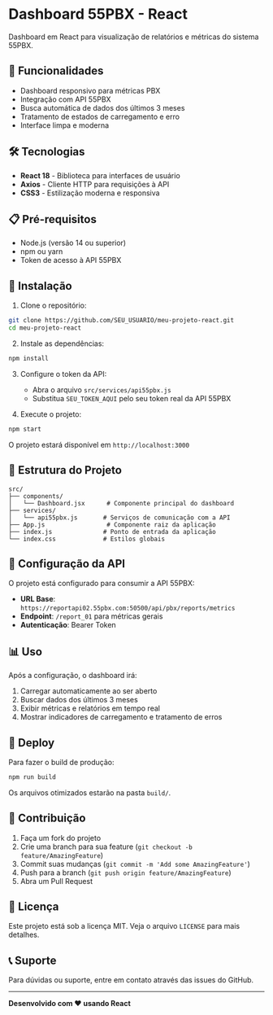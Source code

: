 # Dashboard 55PBX - React

Dashboard em React para visualização de relatórios e métricas do sistema 55PBX.

## 🚀 Funcionalidades

- Dashboard responsivo para métricas PBX
- Integração com API 55PBX
- Busca automática de dados dos últimos 3 meses
- Tratamento de estados de carregamento e erro
- Interface limpa e moderna

## 🛠️ Tecnologias

- **React 18** - Biblioteca para interfaces de usuário
- **Axios** - Cliente HTTP para requisições à API
- **CSS3** - Estilização moderna e responsiva

## 📋 Pré-requisitos

- Node.js (versão 14 ou superior)
- npm ou yarn
- Token de acesso à API 55PBX

## 🔧 Instalação

1. Clone o repositório:
```bash
git clone https://github.com/SEU_USUARIO/meu-projeto-react.git
cd meu-projeto-react
```

2. Instale as dependências:
```bash
npm install
```

3. Configure o token da API:
   - Abra o arquivo `src/services/api55pbx.js`
   - Substitua `SEU_TOKEN_AQUI` pelo seu token real da API 55PBX

4. Execute o projeto:
```bash
npm start
```

O projeto estará disponível em `http://localhost:3000`

## 📁 Estrutura do Projeto

```
src/
├── components/
│   └── Dashboard.jsx      # Componente principal do dashboard
├── services/
│   └── api55pbx.js       # Serviços de comunicação com a API
├── App.js                 # Componente raiz da aplicação
├── index.js              # Ponto de entrada da aplicação
└── index.css             # Estilos globais
```

## 🔌 Configuração da API

O projeto está configurado para consumir a API 55PBX:
- **URL Base**: `https://reportapi02.55pbx.com:50500/api/pbx/reports/metrics`
- **Endpoint**: `/report_01` para métricas gerais
- **Autenticação**: Bearer Token

## 📊 Uso

Após a configuração, o dashboard irá:
1. Carregar automaticamente ao ser aberto
2. Buscar dados dos últimos 3 meses
3. Exibir métricas e relatórios em tempo real
4. Mostrar indicadores de carregamento e tratamento de erros

## 🚀 Deploy

Para fazer o build de produção:

```bash
npm run build
```

Os arquivos otimizados estarão na pasta `build/`.

## 🤝 Contribuição

1. Faça um fork do projeto
2. Crie uma branch para sua feature (`git checkout -b feature/AmazingFeature`)
3. Commit suas mudanças (`git commit -m 'Add some AmazingFeature'`)
4. Push para a branch (`git push origin feature/AmazingFeature`)
5. Abra um Pull Request

## 📝 Licença

Este projeto está sob a licença MIT. Veja o arquivo `LICENSE` para mais detalhes.

## 📞 Suporte

Para dúvidas ou suporte, entre em contato através das issues do GitHub.

---

**Desenvolvido com ❤️ usando React**
